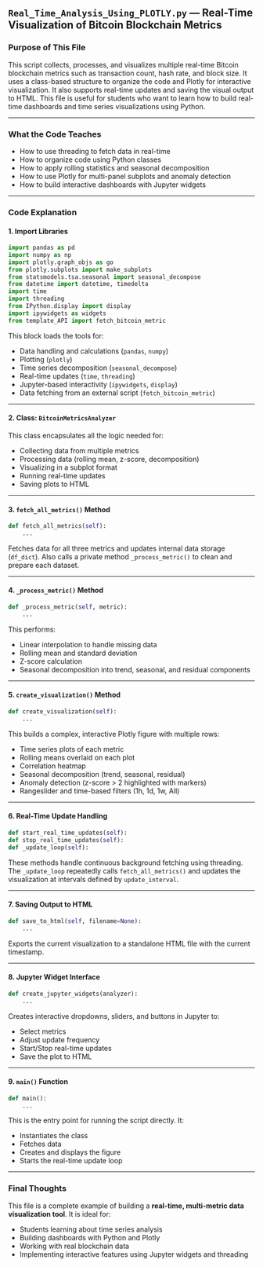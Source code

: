 ## `Real_Time_Analysis_Using_PLOTLY.py` — Real-Time Visualization of Bitcoin Blockchain Metrics

### Purpose of This File

This script collects, processes, and visualizes multiple real-time Bitcoin blockchain metrics such as transaction count, hash rate, and block size. It uses a class-based structure to organize the code and Plotly for interactive visualization. It also supports real-time updates and saving the visual output to HTML. This file is useful for students who want to learn how to build real-time dashboards and time series visualizations using Python.

---

### What the Code Teaches
- How to use threading to fetch data in real-time  
- How to organize code using Python classes  
- How to apply rolling statistics and seasonal decomposition  
- How to use Plotly for multi-panel subplots and anomaly detection  
- How to build interactive dashboards with Jupyter widgets  

---

### Code Explanation

#### 1. Import Libraries

```python
import pandas as pd  
import numpy as np  
import plotly.graph_objs as go  
from plotly.subplots import make_subplots  
from statsmodels.tsa.seasonal import seasonal_decompose  
from datetime import datetime, timedelta  
import time  
import threading  
from IPython.display import display  
import ipywidgets as widgets  
from template_API import fetch_bitcoin_metric
```

This block loads the tools for:
- Data handling and calculations (`pandas`, `numpy`)  
- Plotting (`plotly`)  
- Time series decomposition (`seasonal_decompose`)  
- Real-time updates (`time`, `threading`)  
- Jupyter-based interactivity (`ipywidgets`, `display`)  
- Data fetching from an external script (`fetch_bitcoin_metric`)  

---

#### 2. Class: `BitcoinMetricsAnalyzer`

This class encapsulates all the logic needed for:
- Collecting data from multiple metrics  
- Processing data (rolling mean, z-score, decomposition)  
- Visualizing in a subplot format  
- Running real-time updates  
- Saving plots to HTML  

---

#### 3. `fetch_all_metrics()` Method

```python
def fetch_all_metrics(self):
    ...
```

Fetches data for all three metrics and updates internal data storage (`df_dict`). Also calls a private method `_process_metric()` to clean and prepare each dataset.

---

#### 4. `_process_metric()` Method

```python
def _process_metric(self, metric):
    ...
```

This performs:
- Linear interpolation to handle missing data  
- Rolling mean and standard deviation  
- Z-score calculation  
- Seasonal decomposition into trend, seasonal, and residual components  

---

#### 5. `create_visualization()` Method

```python
def create_visualization(self):
    ...
```

This builds a complex, interactive Plotly figure with multiple rows:
- Time series plots of each metric  
- Rolling means overlaid on each plot  
- Correlation heatmap  
- Seasonal decomposition (trend, seasonal, residual)  
- Anomaly detection (z-score > 2 highlighted with markers)  
- Rangeslider and time-based filters (1h, 1d, 1w, All)  

---

#### 6. Real-Time Update Handling

```python
def start_real_time_updates(self):
def stop_real_time_updates(self):
def _update_loop(self):
```

These methods handle continuous background fetching using threading. The `_update_loop` repeatedly calls `fetch_all_metrics()` and updates the visualization at intervals defined by `update_interval`.

---

#### 7. Saving Output to HTML

```python
def save_to_html(self, filename=None):
    ...
```

Exports the current visualization to a standalone HTML file with the current timestamp.

---

#### 8. Jupyter Widget Interface

```python
def create_jupyter_widgets(analyzer):
    ...
```

Creates interactive dropdowns, sliders, and buttons in Jupyter to:
- Select metrics  
- Adjust update frequency  
- Start/Stop real-time updates  
- Save the plot to HTML  

---

#### 9. `main()` Function

```python
def main():
    ...
```

This is the entry point for running the script directly. It:
- Instantiates the class  
- Fetches data  
- Creates and displays the figure  
- Starts the real-time update loop  

---

### Final Thoughts

This file is a complete example of building a **real-time, multi-metric data visualization tool**. It is ideal for:
- Students learning about time series analysis  
- Building dashboards with Python and Plotly  
- Working with real blockchain data  
- Implementing interactive features using Jupyter widgets and threading  
